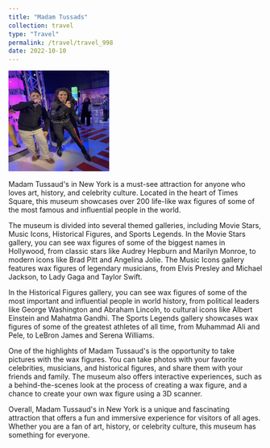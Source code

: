```yaml
---
title: "Madam Tussads"
collection: travel
type: "Travel"
permalink: /travel/travel_998
date: 2022-10-10
---
```


<img src="images/998_01.jpg" alt="image" height="200" width="200"/>


Madam Tussaud's in New York is a must-see attraction for anyone who loves art, history, and celebrity culture. Located in the heart of Times Square, this museum showcases over 200 life-like wax figures of some of the most famous and influential people in the world.

The museum is divided into several themed galleries, including Movie Stars, Music Icons, Historical Figures, and Sports Legends. In the Movie Stars gallery, you can see wax figures of some of the biggest names in Hollywood, from classic stars like Audrey Hepburn and Marilyn Monroe, to modern icons like Brad Pitt and Angelina Jolie. The Music Icons gallery features wax figures of legendary musicians, from Elvis Presley and Michael Jackson, to Lady Gaga and Taylor Swift.

In the Historical Figures gallery, you can see wax figures of some of the most important and influential people in world history, from political leaders like George Washington and Abraham Lincoln, to cultural icons like Albert Einstein and Mahatma Gandhi. The Sports Legends gallery showcases wax figures of some of the greatest athletes of all time, from Muhammad Ali and Pele, to LeBron James and Serena Williams.

One of the highlights of Madam Tussaud's is the opportunity to take pictures with the wax figures. You can take photos with your favorite celebrities, musicians, and historical figures, and share them with your friends and family. The museum also offers interactive experiences, such as a behind-the-scenes look at the process of creating a wax figure, and a chance to create your own wax figure using a 3D scanner.

Overall, Madam Tussaud's in New York is a unique and fascinating attraction that offers a fun and immersive experience for visitors of all ages. Whether you are a fan of art, history, or celebrity culture, this museum has something for everyone.
